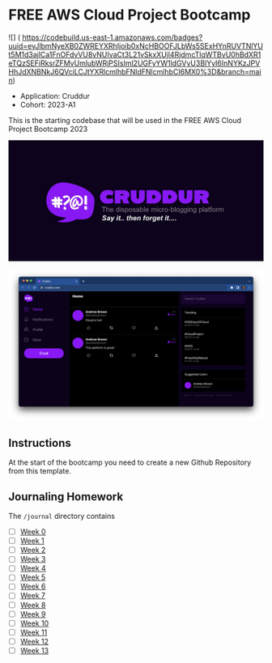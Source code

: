 # FREE AWS Cloud Project Bootcamp

![] ( https://codebuild.us-east-1.amazonaws.com/badges?uuid=eyJlbmNyeXB0ZWREYXRhIjoib0xNcHBOOFJLbWs5SExHYnRUVTNlYUt5M1d3ajlCa1FnOFdvVU8vNUIvaCt3L21vSkxXUjl4RjdmcTlqWTBvU0hBdXR1eTQzSEFiRksrZFMvUmlubWRjPSIsIml2UGFyYW1ldGVyU3BlYyI6InNYKzJPVHhJdXNBNkJ6QVciLCJtYXRlcmlhbFNldFNlcmlhbCI6MX0%3D&branch=main)
- Application: Cruddur
- Cohort: 2023-A1

This is the starting codebase that will be used in the FREE AWS Cloud Project Bootcamp 2023

![Cruddur Graphic](_docs/assets/cruddur-banner.jpg)

![Cruddur Screenshot](_docs/assets/cruddur-screenshot.png)

## Instructions

At the start of the bootcamp you need to create a new Github Repository from this template.

## Journaling Homework

The `/journal` directory contains

- [ ] [Week 0](journal/week0.md)
- [ ] [Week 1](journal/week1.md)
- [ ] [Week 2](journal/week2.md)
- [ ] [Week 3](journal/week3.md)
- [ ] [Week 4](journal/week4.md)
- [ ] [Week 5](journal/week5.md)
- [ ] [Week 6](journal/week6.md)
- [ ] [Week 7](journal/week7.md)
- [ ] [Week 8](journal/week8.md)
- [ ] [Week 9](journal/week9.md)
- [ ] [Week 10](journal/week10.md)
- [ ] [Week 11](journal/week11.md)
- [ ] [Week 12](journal/week12.md)
- [ ] [Week 13](journal/week13.md)
